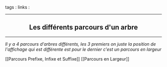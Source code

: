 tags : 
links :

****

<h2 style="text-align: center;"> Les différents parcours d'un arbre </h2>

****


*Il y a 4 parcours d'arbres différents, les 3 premiers on juste la position de l'affichage qui est différente est pour le dernier c'est un parcours en largeur*


[[Parcours Prefixe, Infixe et Suffixe]]
[[Parcours en Largeur]]